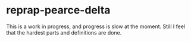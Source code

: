 # reprap-pearce-delta
This is a work in progress, and progress is slow at the moment.
Still I feel that the hardest parts and definitions are done.
